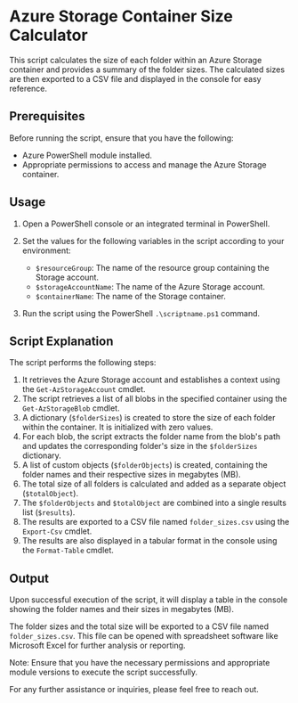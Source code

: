 # Azure Storage Container Size Calculator

This script calculates the size of each folder within an Azure Storage container and provides a summary of the folder sizes. The calculated sizes are then exported to a CSV file and displayed in the console for easy reference.

## Prerequisites

Before running the script, ensure that you have the following:

- Azure PowerShell module installed.
- Appropriate permissions to access and manage the Azure Storage container.

## Usage

1. Open a PowerShell console or an integrated terminal in PowerShell.
2. Set the values for the following variables in the script according to your environment:

   - `$resourceGroup`: The name of the resource group containing the Storage account.
   - `$storageAccountName`: The name of the Azure Storage account.
   - `$containerName`: The name of the Storage container.

3. Run the script using the PowerShell `.\scriptname.ps1` command.

## Script Explanation

The script performs the following steps:

1. It retrieves the Azure Storage account and establishes a context using the `Get-AzStorageAccount` cmdlet.
2. The script retrieves a list of all blobs in the specified container using the `Get-AzStorageBlob` cmdlet.
3. A dictionary (`$folderSizes`) is created to store the size of each folder within the container. It is initialized with zero values.
4. For each blob, the script extracts the folder name from the blob's path and updates the corresponding folder's size in the `$folderSizes` dictionary.
5. A list of custom objects (`$folderObjects`) is created, containing the folder names and their respective sizes in megabytes (MB).
6. The total size of all folders is calculated and added as a separate object (`$totalObject`).
7. The `$folderObjects` and `$totalObject` are combined into a single results list (`$results`).
8. The results are exported to a CSV file named `folder_sizes.csv` using the `Export-Csv` cmdlet.
9. The results are also displayed in a tabular format in the console using the `Format-Table` cmdlet.

## Output

Upon successful execution of the script, it will display a table in the console showing the folder names and their sizes in megabytes (MB).

The folder sizes and the total size will be exported to a CSV file named `folder_sizes.csv`. This file can be opened with spreadsheet software like Microsoft Excel for further analysis or reporting.

Note: Ensure that you have the necessary permissions and appropriate module versions to execute the script successfully.

For any further assistance or inquiries, please feel free to reach out.
